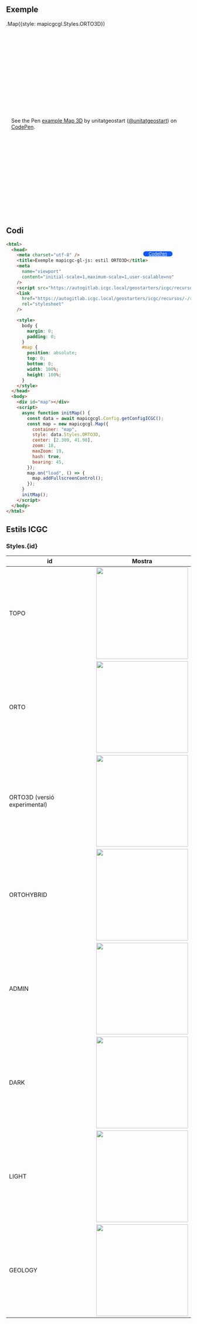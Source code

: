 ## Exemple

.Map({style: mapicgcgl.Styles.ORTO3D})

<p class="codepen" data-height="500" data-theme-id="light" data-slug-hash="MWRrRPR" data-editable="true" data-user="unitatgeostart" style="height: 500px; box-sizing: border-box; display: flex; align-items: center; justify-content: center; border: 0px; margin: 1em 0; padding: 1em;">
  <span>See the Pen <a href="https://codepen.io/unitatgeostart/pen/MWRrRPR">
  example Map 3D</a> by unitatgeostart (<a href="https://codepen.io/unitatgeostart">@unitatgeostart</a>)
  on <a href="https://codepen.io">CodePen</a>.</span>
</p>
<script async src="https://cpwebassets.codepen.io/assets/embed/ei.js"></script>

<a style="color: white" target="_blank" class=" button btn btn-primary" href="https://codepen.io/unitatgeostart/pen/MWRrRPR">CodePen</a>

<style>
  .button{
    position: relative;
    top: 84px;
    z-index: 1;
    /* right: -46px; */
    width: 80px;
    float: right;
    right: 50px;
    background-color: #0d58ff;
    border-radius: 10px;
    text-align: -webkit-center;
    font-size: smaller;
    
  }
    .button:hover{

    background-color: #032879;

  }


  </style>

## Codi

```html
<html>
  <head>
    <meta charset="utf-8" />
    <title>Exemple mapicgc-gl-js: estil ORTO3D</title>
    <meta
      name="viewport"
      content="initial-scale=1,maximum-scale=1,user-scalable=no"
    />
    <script src="https://autogitlab.icgc.local/geostarters/icgc/recursos/-/raw/master/mapicgc-gl-js/mapicgc-gl.js"></script>
    <link
      href="https://autogitlab.icgc.local/geostarters/icgc/recursos/-/raw/master/mapicgc-gl-js/mapicgc-gl.css"
      rel="stylesheet"
    />

    <style>
      body {
        margin: 0;
        padding: 0;
      }
      #map {
        position: absolute;
        top: 0;
        bottom: 0;
        width: 100%;
        height: 100%;
      }
    </style>
  </head>
  <body>
    <div id="map"></div>
    <script>
      async function initMap() {
        const data = await mapicgcgl.Config.getConfigICGC();
        const map = new mapicgcgl.Map({
          container: "map",
          style: data.Styles.ORTO3D,
          center: [2.309, 41.98],
          zoom: 18,
          maxZoom: 19,
          hash: true,
          bearing: 45,
        });
        map.on("load", () => {
          map.addFullscreenControl();
        });
      }
      initMap();
    </script>
  </body>
</html>
```

## Estils ICGC

### Styles.{id}

| id                           | Mostra                                                                                                               |
| ---------------------------- | -------------------------------------------------------------------------------------------------------------------- |
| TOPO                         | <img src="https://visors.icgc.cat/contextmaps/imatges_estil/icgc_mapa_estandard_general.png" width="250">            |
| ORTO                         | <img src="https://visors.icgc.cat/contextmaps/imatges_estil/icgc_orto_estandard.png" width="250">                      |
| ORTO3D (versió experimental) | <img src="https://visors.icgc.cat/contextmaps/imatges_estil/icgc_orto_estandard.png" width="250">       
| ORTOHYBRID | <img src="https://visors.icgc.cat/contextmaps/imatges_estil/icgc_orto_hibrida.png" width="250">                    |
| ADMIN                        | <img src="https://visors.icgc.cat/contextmaps/imatges_estil/icgc_delimitacio_limits_administratius.png" width="250"> |
| DARK                         | <img src="https://visors.icgc.cat/contextmaps/imatges_estil/icgc_mapa_base_fosc.png" width="250">                    |
| LIGHT                        | <img src="https://visors.icgc.cat/contextmaps/imatges_estil/icgc_mapa_base_gris.png" width="250">                    |
| GEOLOGY                      | <img src="https://visors.icgc.cat/contextmaps/imatges_estil/icgc_geologic_informacio.png" width="250">               |
